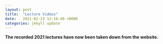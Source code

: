 ```yaml
---
layout: post
title:  "Lecture Videos"
date:   2021-02-23 12:16:40 +0000
categories: jekyll update
---
```



**The recorded 2021 lectures have now been taken down from the website.**